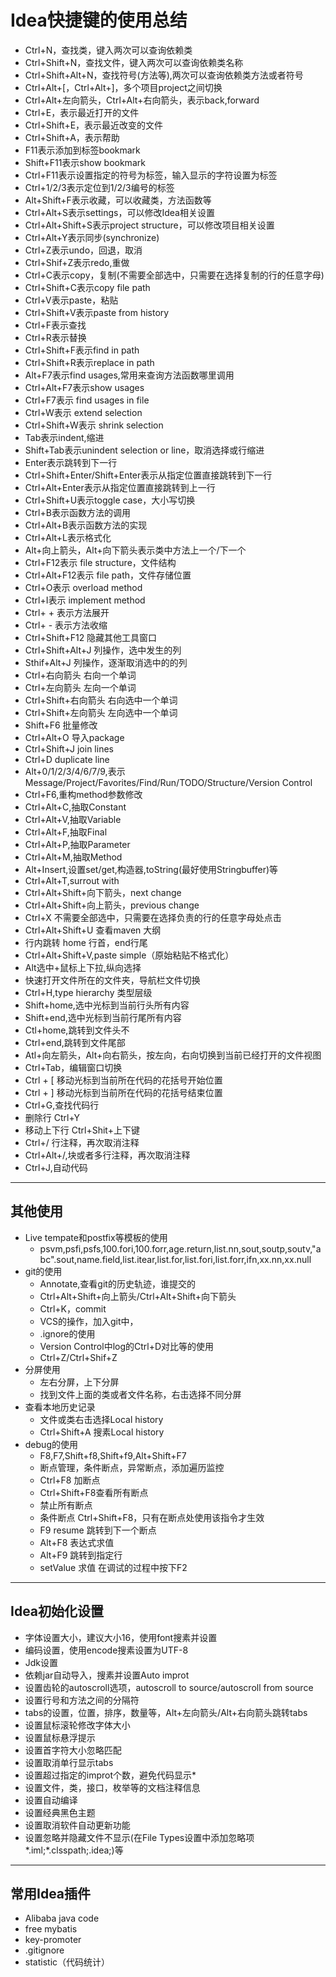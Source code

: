 # Idea快捷键的使用总结 #
-  Ctrl+N，查找类，键入两次可以查询依赖类
- Ctrl+Shift+N，查找文件，键入两次可以查询依赖类名称
- Ctrl+Shift+Alt+N，查找符号(方法等),两次可以查询依赖类方法或者符号
- Ctrl+Alt+[，Ctrl+Alt+]，多个项目project之间切换
- Ctrl+Alt+左向箭头，Ctrl+Alt+右向箭头，表示back,forward
- Ctrl+E，表示最近打开的文件
- Ctrl+Shift+E，表示最近改变的文件
- Ctrl+Shift+A，表示帮助
- F11表示添加到标签bookmark
- Shift+F11表示show bookmark
- Ctrl+F11表示设置指定的符号为标签，输入显示的字符设置为标签
- Ctrl+1/2/3表示定位到1/2/3编号的标签
- Alt+Shift+F表示收藏，可以收藏类，方法函数等
- Ctrl+Alt+S表示settings，可以修改Idea相关设置
- Ctrl+Alt+Shift+S表示project structure，可以修改项目相关设置
- Ctrl+Alt+Y表示同步(synchronize)
- Ctrl+Z表示undo，回退，取消
- Ctrl+Shif+Z表示redo,重做
- Ctrl+C表示copy，复制(不需要全部选中，只需要在选择复制的行的任意字母)
- Ctrl+Shift+C表示copy file path
- Ctrl+V表示paste，粘贴
- Ctrl+Shift+V表示paste from history
- Ctrl+F表示查找
- Ctrl+R表示替换
- Ctrl+Shift+F表示find in path
- Ctrl+Shift+R表示replace in path
- Alt+F7表示find usages,常用来查询方法函数哪里调用
- Ctrl+Alt+F7表示show usages
- Ctrl+F7表示 find usages in file
- Ctrl+W表示 extend selection
- Ctrl+Shift+W表示 shrink selection
- Tab表示indent,缩进
- Shift+Tab表示unindent selection or line，取消选择或行缩进
- Enter表示跳转到下一行
- Ctrl+Shift+Enter/Shift+Enter表示从指定位置直接跳转到下一行
- Ctrl+Alt+Enter表示从指定位置直接跳转到上一行
- Ctrl+Shift+U表示toggle case，大小写切换
- Ctrl+B表示函数方法的调用
- Ctrl+Alt+B表示函数方法的实现
- Ctrl+Alt+L表示格式化
- Alt+向上箭头，Alt+向下箭头表示类中方法上一个/下一个
- Ctrl+F12表示 file structure，文件结构
- Ctrl+Alt+F12表示 file path，文件存储位置
- Ctrl+O表示 overload method
- Ctrl+I表示 implement method
- Ctrl+ + 表示方法展开
- Ctrl+ - 表示方法收缩
- Ctrl+Shift+F12 隐藏其他工具窗口
- Ctrl+Shift+Alt+J 列操作，选中发生的列
- Sthif+Alt+J 列操作，逐渐取消选中的的列
- Ctrl+右向箭头 右向一个单词
- Ctrl+左向箭头 左向一个单词
- Ctrl+Shift+右向箭头 右向选中一个单词
- Ctrl+Shift+左向箭头 左向选中一个单词
- Shift+F6 批量修改
- Ctrl+Alt+O 导入package
- Ctrl+Shift+J join lines
- Ctrl+D duplicate line
- Alt+0/1/2/3/4/6/7/9,表示Message/Project/Favorites/Find/Run/TODO/Structure/Version Control
- Ctrl+F6,重构method参数修改
- Ctrl+Alt+C,抽取Constant
- Ctrl+Alt+V,抽取Variable
- Ctrl+Alt+F,抽取Final
- Ctrl+Alt+P,抽取Parameter
- Ctrl+Alt+M,抽取Method
- Alt+Insert,设置set/get,构造器,toString(最好使用Stringbuffer)等
- Ctrl+Alt+T,surrout with
- Ctrl+Alt+Shift+向下箭头，next change
- Ctrl+Alt+Shift+向上箭头，previous change
- Ctrl+X 不需要全部选中，只需要在选择负责的行的任意字母处点击
- Ctrl+Alt+Shift+U 查看maven 大纲
- 行内跳转 home 行首，end行尾
- Ctrl+Alt+Shift+V,paste simple（原始粘贴不格式化）
- Alt选中+鼠标上下拉,纵向选择
- 快速打开文件所在的文件夹，导航栏文件切换
- Ctrl+H,type hierarchy 类型层级
- Shift+home,选中光标到当前行头所有内容
- Shift+end,选中光标到当前行尾所有内容
- Ctl+home,跳转到文件头不
- Ctrl+end,跳转到文件尾部
- Atl+向左箭头，Alt+向右箭头，按左向，右向切换到当前已经打开的文件视图
- Ctrl+Tab，编辑窗口切换
- Ctrl + [  移动光标到当前所在代码的花括号开始位置
- Ctrl + ]  移动光标到当前所在代码的花括号结束位置
- Ctrl+G,查找代码行
- 删除行 Ctrl+Y
- 移动上下行 Ctrl+Shit+上下键
- Ctrl+/ 行注释，再次取消注释
- Ctrl+Alt+/,块或者多行注释，再次取消注释
- Ctrl+J,自动代码

----------
## 其他使用 ##
- Live tempate和postfix等模板的使用
  	- psvm,psfi,psfs,100.fori,100.forr,age.return,list.nn,sout,soutp,soutv,"abc".sout,name.field,list.itear,list.for,list.fori,list.forr,ifn,xx.nn,xx.null
- git的使用
   - Annotate,查看git的历史轨迹，谁提交的
  - Ctrl+Alt+Shift+向上箭头/Ctrl+Alt+Shift+向下箭头
  - Ctrl+K，commit
  - VCS的操作，加入git中，
  - .ignore的使用
  - Version Control中log的Ctrl+D对比等的使用
  - Ctrl+Z/Ctrl+Shif+Z
- 分屏使用
   - 左右分屏，上下分屏
  - 找到文件上面的类或者文件名称，右击选择不同分屏
- 查看本地历史记录
   - 文件或类右击选择Local history
  - Ctrl+Shift+A 搜素Local history
- debug的使用
   - F8,F7,Shift+f8,Shift+f9,Alt+Shift+F7
  - 断点管理，条件断点，异常断点，添加遍历监控
  - Ctrl+F8 加断点
  - Ctrl+Shift+F8查看所有断点
  - 禁止所有断点
  - 条件断点 Ctrl+Shift+F8，只有在断点处使用该指令才生效
  - F9 resume 跳转到下一个断点
  - Alt+F8 表达式求值
  - Alt+F9 跳转到指定行
  - setValue 求值 在调试的过程中按下F2


----------
## Idea初始化设置 ##
- 字体设置大小，建议大小16，使用font搜素并设置
- 编码设置，使用encode搜素设置为UTF-8
- Jdk设置
- 依赖jar自动导入，搜素并设置Auto improt
- 设置齿轮的autoscroll选项，autoscroll to source/autoscroll from source
- 设置行号和方法之间的分隔符
- tabs的设置，位置，排序，数量等，Alt+左向箭头/Alt+右向箭头跳转tabs
- 设置鼠标滚轮修改字体大小
- 设置鼠标悬浮提示
- 设置首字符大小忽略匹配
- 设置取消单行显示tabs
- 设置超过指定的improt个数，避免代码显示*
- 设置文件，类，接口，枚举等的文档注释信息
- 设置自动编译
- 设置经典黑色主题
- 设置取消软件自动更新功能
- 设置忽略并隐藏文件不显示(在File Types设置中添加忽略项*.iml;*.clsspath;.idea;)等

----------
## 常用Idea插件 ##
- Alibaba java code
- free mybatis
- key-promoter
- .gitignore
- statistic（代码统计）